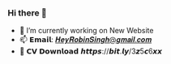 ### Hi there 👋

<!--
**heyrobin/heyrobin** is a ✨ _special_ ✨ repository because its `README.md` (this file) appears on your GitHub profile.

Here are some ideas to get you started:

- 🔭 I’m currently working on ...
- 🌱 I’m currently learning ...
- 👯 I’m looking to collaborate on ...
- 🤔 I’m looking for help with ...
- 💬 Ask me about ...
- 📫 How to reach me: ...
- 😄 Pronouns: ...
- ⚡ Fun fact: ...
-->


- 🔭 I’m currently working on New Website
- 📫 𝗘𝗺𝗮𝗶𝗹: 𝑯𝒆𝒚𝑹𝒐𝒃𝒊𝒏𝑺𝒊𝒏𝒈𝒉@𝒈𝒎𝒂𝒊𝒍.𝒄𝒐𝒎
- 💬 𝗖𝗩 𝗗𝗼𝘄𝗻𝗹𝗼𝗮𝗱 𝙝𝙩𝙩𝙥𝙨://𝙗𝙞𝙩.𝙡𝙮/3𝙯5𝙘6𝙭𝙭

